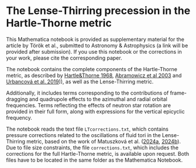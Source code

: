 # The Lense-Thirring precession in the Hartle-Thorne metric #

This Mathematica notebook is provided as supplementary material for the article by Török et al., submitted to Astronomy & Astrophysics (a link will be provided after submission). If you use this notebook or the corrections in your work, please cite the corresponding paper.

The notebook contains the complete components of the Hartle-Thorne metric, as described by [Hartle&Thorne 1968](https://ui.adsabs.harvard.edu/abs/1968ApJ...153..807H/abstract), [Abramowicz et al 2003](https://ui.adsabs.harvard.edu/abs/2003gr.qc....12070A/abstract) and [Urbancová et al. 2019](https://ui.adsabs.harvard.edu/abs/2019ApJ...877...66U/abstract))), as well as the Lense-Thirring metric.

Additionally, it includes terms corresponding to the contributions of frame-dragging and quadrupole effects to the azimuthal and radial orbital frequencies. Terms reflecting the effects of neutron star rotation are provided in their full form, along with expressions for the vertical epicyclic frequency.

The notebook reads the text file `LTcorrections.txt`, which contains pressure corrections related to the oscillations of fluid tori in the Lense-Thirring metric, based on the work of Matuszková et al. ([2024a](https://ui.adsabs.harvard.edu/abs/2024A%26A...691A.167M/abstract), [2024b](https://ui.adsabs.harvard.edu/abs/2024A%26A...691A.168M/abstract)). Due to file size constraints, the file `corrections.txt`, which includes the corrections for the full Hartle-Thorne metric, is available upon request. Both files have to be located in the same folder as the Mathematica Notebook.
